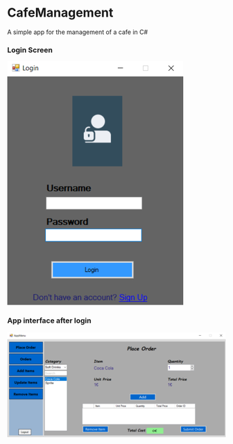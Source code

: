 # CafeManagement
A simple app for the management of a cafe in C#
<h3>Login Screen</h3>

![alt text](https://github.com/Christosbats/CafeManagement/blob/main/UI/Login%20Screen.png?raw=true)

<h3>App interface after login</h3>

![alt text](https://github.com/Christosbats/CafeManagement/blob/main/UI/App%20Menu.png?raw=true)
